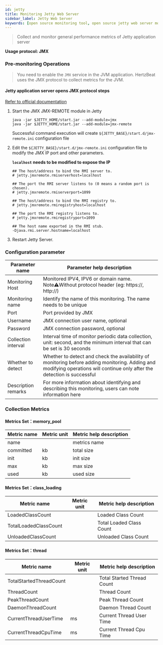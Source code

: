 ```yaml
---
id: jetty  
title: Monitoring Jetty Web Server      
sidebar_label: Jetty Web Server
keywords: [open source monitoring tool, open source jetty web server monitoring tool, monitoring jetty metrics]
---
```


> Collect and monitor general performance metrics of Jetty application server

**Usage protocol: JMX**

### Pre-monitoring Operations

> You need to enable the `JMX` service in the JVM application. HertzBeat uses the JMX protocol to collect metrics for the JVM.

#### Jetty application server opens JMX protocol steps

[Refer to official documentation](https://www.eclipse.org/jetty/documentation/jetty-10/operations-guide/index.html#og-jmx-remote)

1. Start the JMX JMX-REMOTE module in Jetty

    ```shell
    java -jar $JETTY_HOME/start.jar --add-module=jmx
    java -jar $JETTY_HOME/start.jar --add-module=jmx-remote
    ```

    Successful command execution will create `${JETTY_BASE}/start.d/jmx-remote.ini` configuration file

2. Edit the `${JETTY_BASE}/start.d/jmx-remote.ini` configuration file to modify the JMX IP port and other parameters.

    **`localhost` needs to be modified to expose the IP**

    ```text
    ## The host/address to bind the RMI server to.
    # jetty.jmxremote.rmiserverhost=localhost
    
    ## The port the RMI server listens to (0 means a random port is chosen).
    # jetty.jmxremote.rmiserverport=1099
    
    ## The host/address to bind the RMI registry to.
    # jetty.jmxremote.rmiregistryhost=localhost
    
    ## The port the RMI registry listens to.
    # jetty.jmxremote.rmiregistryport=1099
    
    ## The host name exported in the RMI stub.
    -Djava.rmi.server.hostname=localhost
    ```

3. Restart Jetty Server.

### Configuration parameter

|   Parameter name    |                                                                        Parameter help description                                                                         |
|---------------------|---------------------------------------------------------------------------------------------------------------------------------------------------------------------------|
| Monitoring Host     | Monitored IPV4, IPV6 or domain name. Note⚠️Without protocol header (eg: https://, http://)                                                                                |
| Monitoring name     | Identify the name of this monitoring. The name needs to be unique                                                                                                         |
| Port                | Port provided by JMX                                                                                                                                                      |
| Username            | JMX connection user name, optional                                                                                                                                        |
| Password            | JMX connection password, optional                                                                                                                                         |
| Collection interval | Interval time of monitor periodic data collection, unit: second, and the minimum interval that can be set is 30 seconds                                                   |
| Whether to detect   | Whether to detect and check the availability of monitoring before adding monitoring. Adding and modifying operations will continue only after the detection is successful |
| Description remarks | For more information about identifying and describing this monitoring, users can note information here                                                                    |

### Collection Metrics

#### Metrics Set：memory_pool

| Metric name | Metric unit | Metric help description |
|-------------|-------------|-------------------------|
| name        |             | metrics name            |
| committed   | kb          | total size              |
| init        | kb          | init size               |
| max         | kb          | max size                |
| used        | kb          | used size               |

#### Metrics Set：class_loading

|      Metric name      | Metric unit | Metric help description  |
|-----------------------|-------------|--------------------------|
| LoadedClassCount      |             | Loaded Class Count       |
| TotalLoadedClassCount |             | Total Loaded Class Count |
| UnloadedClassCount    |             | Unloaded Class Count     |

#### Metrics Set：thread

|       Metric name       | Metric unit |  Metric help description   |
|-------------------------|-------------|----------------------------|
| TotalStartedThreadCount |             | Total Started Thread Count |
| ThreadCount             |             | Thread Count               |
| PeakThreadCount         |             | Peak Thread Count          |
| DaemonThreadCount       |             | Daemon Thread Count        |
| CurrentThreadUserTime   | ms          | Current Thread User Time   |
| CurrentThreadCpuTime    | ms          | Current Thread Cpu Time    |

